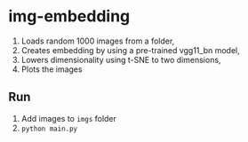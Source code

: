 # img-embedding

1. Loads random 1000 images from a folder,
1. Creates embedding by using a pre-trained vgg11_bn model,
1. Lowers dimensionality using t-SNE to two dimensions,
1. Plots the images

## Run

1. Add images to `imgs` folder
1. `python main.py`
